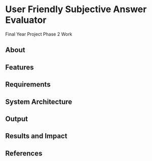 # User Friendly Subjective Answer Evaluator
Final Year Project Phase 2 Work

## About

## Features

## Requirements

## System Architecture

## Output

## Results and Impact

## References
